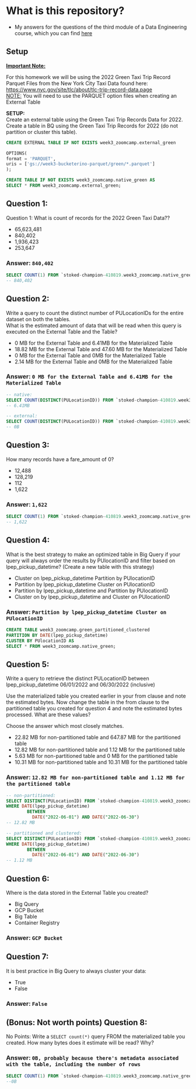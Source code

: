 # What is this repository?
* My answers for the questions of the third module of a Data Engineering course, which you can find [here](https://github.com/DataTalksClub/data-engineering-zoomcamp/tree/main)

## Setup
<b><u>Important Note:</b></u> <p> For this homework we will be using the 2022 Green Taxi Trip Record Parquet Files from the New York
City Taxi Data found here: </br> https://www.nyc.gov/site/tlc/about/tlc-trip-record-data.page </br>
<u>NOTE:</u> You will need to use the PARQUET option files when creating an External Table</br>

<b>SETUP:</b></br>
Create an external table using the Green Taxi Trip Records Data for 2022. </br>
Create a table in BQ using the Green Taxi Trip Records for 2022 (do not partition or cluster this table). </br>
</p>

``` SQL
CREATE EXTERNAL TABLE IF NOT EXISTS week3_zoomcamp.external_green

OPTIONS(
format = 'PARQUET',
uris = ['gs://week3-bucketerino-parquet/green/*.parquet']
);

CREATE TABLE IF NOT EXISTS week3_zoomcamp.native_green AS
SELECT * FROM week3_zoomcamp.external_green;
```

## Question 1:
Question 1: What is count of records for the 2022 Green Taxi Data??
- 65,623,481
- 840,402
- 1,936,423
- 253,647
### Answer: `840,402`
```SQL
SELECT COUNT(1) FROM `stoked-champion-410819.week3_zoomcamp.native_green`
-- 840,402
```

## Question 2:
Write a query to count the distinct number of PULocationIDs for the entire dataset on both the tables.</br> 
What is the estimated amount of data that will be read when this query is executed on the External Table and the Table?

- 0 MB for the External Table and 6.41MB for the Materialized Table
- 18.82 MB for the External Table and 47.60 MB for the Materialized Table
- 0 MB for the External Table and 0MB for the Materialized Table
- 2.14 MB for the External Table and 0MB for the Materialized Table
### Answer: `0 MB for the External Table and 6.41MB for the Materialized Table`
```SQL
-- native:
SELECT COUNT(DISTINCT(PULocationID)) FROM `stoked-champion-410819.week3_zoomcamp.native_green`
-- 6.41MB

-- external:
SELECT COUNT(DISTINCT(PULocationID)) FROM `stoked-champion-410819.week3_zoomcamp.external_green`
-- 0B
```

## Question 3:
How many records have a fare_amount of 0?
- 12,488
- 128,219
- 112
- 1,622
### Answer: `1,622`
```SQL
SELECT COUNT(1) FROM `stoked-champion-410819.week3_zoomcamp.native_green` WHERE fare_amount = 0.0
-- 1,622
```

## Question 4:
What is the best strategy to make an optimized table in Big Query if your query will always order the results by PUlocationID and filter based on lpep_pickup_datetime? (Create a new table with this strategy)
- Cluster on lpep_pickup_datetime Partition by PUlocationID
- Partition by lpep_pickup_datetime Cluster on PUlocationID
- Partition by lpep_pickup_datetime and Partition by PUlocationID
- Cluster on by lpep_pickup_datetime and Cluster on PUlocationID
### Answer: `Partition by lpep_pickup_datetime Cluster on PUlocationID`
```SQL
CREATE TABLE week3_zoomcamp.green_partitioned_clustered
PARTITION BY DATE(lpep_pickup_datetime)
CLUSTER BY PUlocationID AS
SELECT * FROM week3_zoomcamp.native_green;
```

## Question 5:
Write a query to retrieve the distinct PULocationID between lpep_pickup_datetime
06/01/2022 and 06/30/2022 (inclusive)</br>

Use the materialized table you created earlier in your from clause and note the estimated bytes. Now change the table in the from clause to the partitioned table you created for question 4 and note the estimated bytes processed. What are these values? </br>

Choose the answer which most closely matches.</br> 

- 22.82 MB for non-partitioned table and 647.87 MB for the partitioned table
- 12.82 MB for non-partitioned table and 1.12 MB for the partitioned table
- 5.63 MB for non-partitioned table and 0 MB for the partitioned table
- 10.31 MB for non-partitioned table and 10.31 MB for the partitioned table
### Answer: `12.82 MB for non-partitioned table and 1.12 MB for the partitioned table`

```SQL
-- non-partitioned:
SELECT DISTINCT(PULocationID) FROM `stoked-champion-410819.week3_zoomcamp.native_green`
WHERE DATE(lpep_pickup_datetime)
        BETWEEN
          DATE("2022-06-01") AND DATE("2022-06-30")
-- 12.82 MB

-- partitioned and clustered:
SELECT DISTINCT(PULocationID) FROM `stoked-champion-410819.week3_zoomcamp.green_partitioned_clustered`
WHERE DATE(lpep_pickup_datetime)
        BETWEEN
          DATE("2022-06-01") AND DATE("2022-06-30")
-- 1.12 MB
```

## Question 6: 
Where is the data stored in the External Table you created?

- Big Query
- GCP Bucket
- Big Table
- Container Registry
### Answer: `GCP Bucket`

## Question 7:
It is best practice in Big Query to always cluster your data:
- True
- False
### Answer: `False`

## (Bonus: Not worth points) Question 8:
No Points: Write a `SELECT count(*)` query FROM the materialized table you created. How many bytes does it estimate will be read? Why?
### Answer: `0B, probably because there's metadata associated with the table, including the number of rows`
```SQL
SELECT COUNT(1) FROM `stoked-champion-410819.week3_zoomcamp.native_green`
--0B
```
 